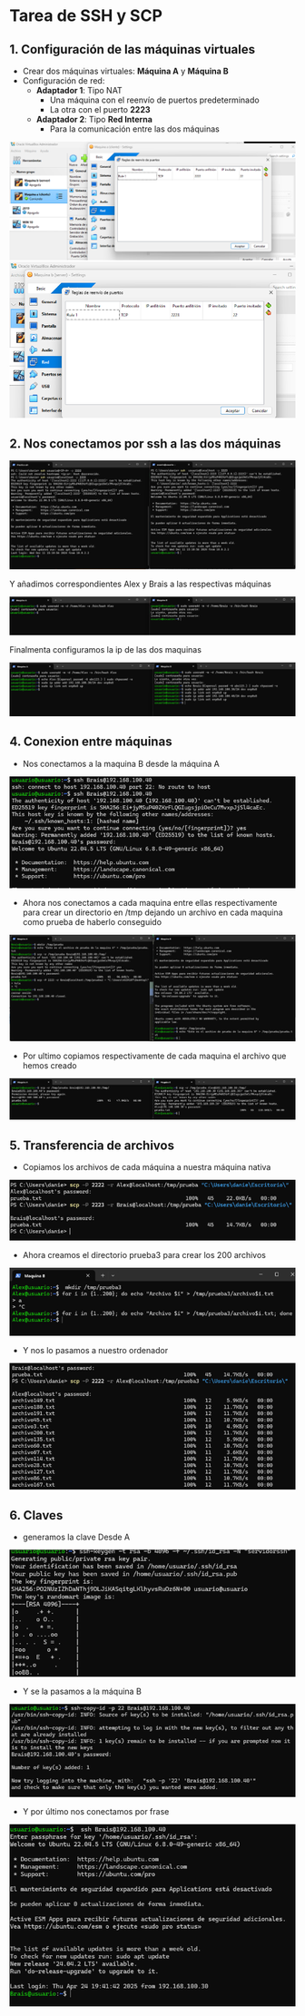 
# Tarea de SSH y SCP

## 1. Configuración de las máquinas virtuales

- Crear dos máquinas virtuales: **Máquina A** y **Máquina B**
- Configuración de red:
  - **Adaptador 1**: Tipo NAT
    - Una máquina con el reenvío de puertos predeterminado
    - La otra con el puerto **2223**
  - **Adaptador 2**: Tipo **Red Interna**
    - Para la comunicación entre las dos máquinas

![Configuración de red](images/page1_img1.png)
![Configuración IP](images/page1_img2.png)

## 2. Nos conectamos por ssh a las dos máquinas 

![Conexión SSH](images/page2_img1.png)

Y añadimos correspondientes Alex y Brais a las respectivas máquinas 

![Configuración IP](images/page2_img2.png)

Finalmenta configuramos la ip de las dos maquinas 

![Configuración IP](images/page2_img3.png)

## 4. Conexion entre máquinas

- Nos conectamos a la maquina B desde la máquina A 

![SCP entre máquinas](images/page3_img1.png)

- Ahora nos conectamos a cada maquina entre ellas respectivamente para crear un directorio en /tmp dejando un archivo en cada maquina como prueba de haberlo conseguido  

![Copia a máquina nativa](images/page3_img2.png)

 - Por ultimo copiamos respectivamente de cada maquina el archivo que hemos creado

![Copia a máquina nativa](images/page3_img3.png)
 
## 5. Transferencia de archivos

- Copiamos los archivos de cada máquina a nuestra máquina nativa

![Generación de archivos](images/page4_img1.png)

- Ahora creamos el directorio prueba3 para crear los 200 archivos

![Transferencia a host](images/page4_img2.png)

- Y nos lo pasamos a nuestro ordenador

![Transferencia a host](images/page4_img3.png)

## 6. Claves

- generamos la clave Desde A

![Generar clave SSH](images/page5_img1.png)

- Y se la pasamos a la máquina B  

![Copiar clave a B](images/page6_img1.png)

- Y por último nos conectamos por frase 

![Login sin contraseña](images/page6_img2.png)

